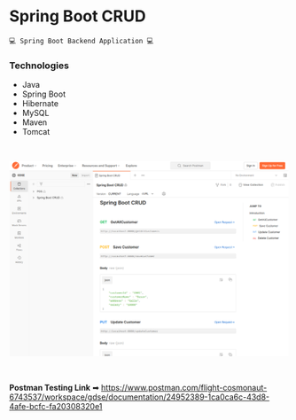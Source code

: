 # Spring Boot CRUD

    💻 Spring Boot Backend Application 💻

<h3>Technologies</h3>

* Java
* Spring Boot
* Hibernate
* MySQL
* Maven
* Tomcat

<br>

![img.png](img.png)


<br>

**Postman Testing Link** ➡ https://www.postman.com/flight-cosmonaut-6743537/workspace/gdse/documentation/24952389-1ca0ca6c-43d8-4afe-bcfc-fa20308320e1
